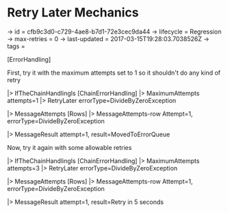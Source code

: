 # Retry Later Mechanics

-> id = cfb9c3d0-c729-4ae8-b7d1-72e3cec9da44
-> lifecycle = Regression
-> max-retries = 0
-> last-updated = 2017-03-15T19:28:03.7038526Z
-> tags = 

[ErrorHandling]

First, try it with the maximum attempts set to 1 so it shouldn't do any kind of retry

|> IfTheChainHandlingIs
    [ChainErrorHandling]
    |> MaximumAttempts attempts=1
    |> RetryLater errorType=DivideByZeroException

|> MessageAttempts
    [Rows]
    |> MessageAttempts-row Attempt=1, errorType=DivideByZeroException

|> MessageResult attempt=1, result=MovedToErrorQueue

Now, try it again with some allowable retries

|> IfTheChainHandlingIs
    [ChainErrorHandling]
    |> MaximumAttempts attempts=3
    |> RetryLater errorType=DivideByZeroException

|> MessageAttempts
    [Rows]
    |> MessageAttempts-row Attempt=1, errorType=DivideByZeroException

|> MessageResult attempt=1, result=Retry in 5 seconds
~~~
